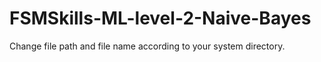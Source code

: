 # FSMSkills-ML-level-2-Naive-Bayes

Change file path and file name according to your system directory.
